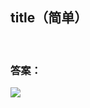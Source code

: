 ## title（简单）





<br/>

### 答案：









 ![](https://img-blog.csdnimg.cn/20200807155236311.png)

####   
